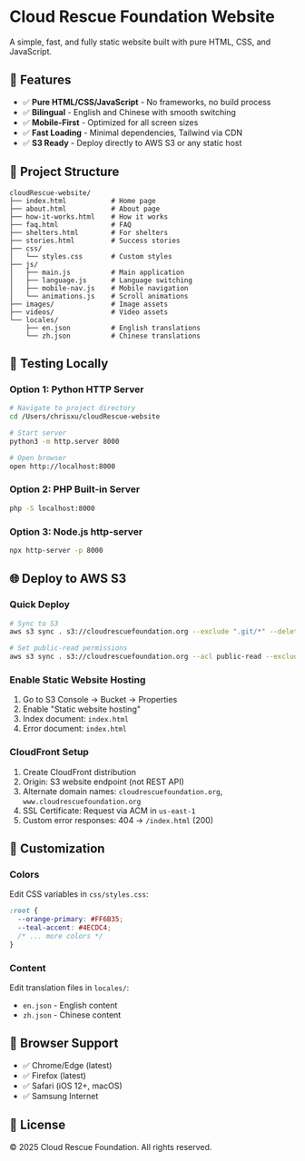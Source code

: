 # Cloud Rescue Foundation Website

A simple, fast, and fully static website built with pure HTML, CSS, and JavaScript.

## 🚀 Features

- ✅ **Pure HTML/CSS/JavaScript** - No frameworks, no build process
- ✅ **Bilingual** - English and Chinese with smooth switching
- ✅ **Mobile-First** - Optimized for all screen sizes
- ✅ **Fast Loading** - Minimal dependencies, Tailwind via CDN
- ✅ **S3 Ready** - Deploy directly to AWS S3 or any static host

## 📁 Project Structure

```
cloudRescue-website/
├── index.html           # Home page
├── about.html           # About page
├── how-it-works.html    # How it works
├── faq.html             # FAQ
├── shelters.html        # For shelters
├── stories.html         # Success stories
├── css/
│   └── styles.css       # Custom styles
├── js/
│   ├── main.js          # Main application
│   ├── language.js      # Language switching
│   ├── mobile-nav.js    # Mobile navigation
│   └── animations.js    # Scroll animations
├── images/              # Image assets
├── videos/              # Video assets
└── locales/
    ├── en.json          # English translations
    └── zh.json          # Chinese translations
```

## 🧪 Testing Locally

### Option 1: Python HTTP Server
```bash
# Navigate to project directory
cd /Users/chrisxu/cloudRescue-website

# Start server
python3 -m http.server 8000

# Open browser
open http://localhost:8000
```

### Option 2: PHP Built-in Server
```bash
php -S localhost:8000
```

### Option 3: Node.js http-server
```bash
npx http-server -p 8000
```

## 🌐 Deploy to AWS S3

### Quick Deploy
```bash
# Sync to S3
aws s3 sync . s3://cloudrescuefoundation.org --exclude ".git/*" --delete

# Set public-read permissions
aws s3 sync . s3://cloudrescuefoundation.org --acl public-read --exclude ".git/*"
```

### Enable Static Website Hosting
1. Go to S3 Console → Bucket → Properties
2. Enable "Static website hosting"
3. Index document: `index.html`
4. Error document: `index.html`

### CloudFront Setup
1. Create CloudFront distribution
2. Origin: S3 website endpoint (not REST API)
3. Alternate domain names: `cloudrescuefoundation.org`, `www.cloudrescuefoundation.org`
4. SSL Certificate: Request via ACM in `us-east-1`
5. Custom error responses: 404 → `/index.html` (200)

## 🎨 Customization

### Colors
Edit CSS variables in `css/styles.css`:
```css
:root {
  --orange-primary: #FF6B35;
  --teal-accent: #4ECDC4;
  /* ... more colors */
}
```

### Content
Edit translation files in `locales/`:
- `en.json` - English content
- `zh.json` - Chinese content

## 📱 Browser Support

- ✅ Chrome/Edge (latest)
- ✅ Firefox (latest)
- ✅ Safari (iOS 12+, macOS)
- ✅ Samsung Internet

## 📄 License

© 2025 Cloud Rescue Foundation. All rights reserved.

